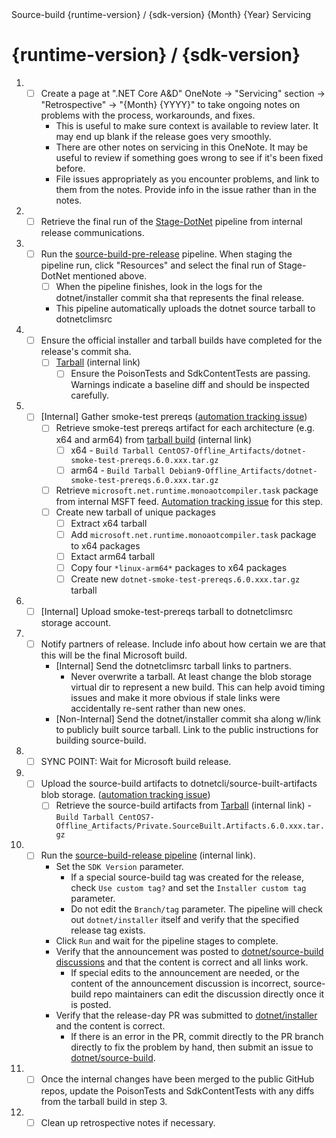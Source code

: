 <!--
  .NET 6.0 Release Checklist

  To start the checklist for a new release:
  - Open a new issue in dotnet/release (private repo).
  - Delete lines starting with [Internal] if running a non-internal release.
  - Delete lines starting with [Non-Internal] if running an internal release.
-->

<!-- Issue Title: --> Source-build {runtime-version} / {sdk-version} {Month} {Year} Servicing

# {runtime-version} / {sdk-version}

1. - [ ] Create a page at ".NET Core A&D" OneNote -> "Servicing" section -> "Retrospective" -> "{Month} {YYYY}" to take ongoing notes on problems with the process, workarounds, and fixes.
     - This is useful to make sure context is available to review later. It may end up blank if the release goes very smoothly.
     - There are other notes on servicing in this OneNote. It may be useful to review if something goes wrong to see if it's been fixed before.
     - File issues appropriately as you encounter problems, and link to them from the notes. Provide info in the issue rather than in the notes.
1. - [ ] Retrieve the final run of the [Stage-DotNet](https://dev.azure.com/dnceng/internal/_build?definitionId=792&_a=summary) pipeline from internal release communications.
1. - [ ] Run the [source-build-pre-release](https://dev.azure.com/dnceng/internal/_build?definitionId=1188) pipeline. When staging the pipeline run, click "Resources" and select the final run of Stage-DotNet mentioned above.
     - [ ] When the pipeline finishes, look in the logs for the dotnet/installer commit sha that represents the final release.
     - This pipeline automatically uploads the dotnet source tarball to dotnetclimsrc
1. - [ ] Ensure the official installer and tarball builds have completed for the release's commit sha.
     - [ ] [Tarball](https://dev.azure.com/dnceng/internal/_build?definitionId=1011) (internal link)
       - [ ] Ensure the PoisonTests and SdkContentTests are passing.  Warnings indicate a baseline diff and should be inspected carefully.
1. - [ ] [Internal] Gather smoke-test prereqs ([automation tracking issue](https://github.com/dotnet/source-build/issues/3068))
     - [ ] Retrieve smoke-test prereqs artifact for each architecture (e.g. x64 and arm64) from [tarball build](https://dev.azure.com/dnceng/internal/_build?definitionId=1011) (internal link)
       - [ ] x64 - `Build Tarball CentOS7-Offline_Artifacts/dotnet-smoke-test-prereqs.6.0.xxx.tar.gz`
       - [ ] arm64 - `Build Tarball Debian9-Offline_Artifacts/dotnet-smoke-test-prereqs.6.0.xxx.tar.gz`
     - [ ] Retrieve `microsoft.net.runtime.monoaotcompiler.task` package from internal MSFT feed. [Automation tracking issue](https://github.com/dotnet/source-build/issues/2774) for this step.
     - [ ] Create new tarball of unique packages
       - [ ] Extract x64 tarball
       - [ ] Add `microsoft.net.runtime.monoaotcompiler.task` package to x64 packages
       - [ ] Extact arm64 tarball
       - [ ] Copy four `*linux-arm64*` packages to x64 packages
       - [ ] Create new `dotnet-smoke-test-prereqs.6.0.xxx.tar.gz` tarball
1. - [ ] [Internal] Upload smoke-test-prereqs tarball to dotnetclimsrc storage account.
1. - [ ] Notify partners of release.  Include info about how certain we are that this will be the final Microsoft build.
     - [Internal] Send the dotnetclimsrc tarball links to partners.
         - Never overwrite a tarball. At least change the blob storage virtual dir to represent a new build. This can help avoid timing issues and make it more obvious if stale links were accidentally re-sent rather than new ones.
     - [Non-Internal] Send the dotnet/installer commit sha along w/link to publicly built source tarball.  Link to the public instructions for building source-build.
1. - [ ] SYNC POINT: Wait for Microsoft build release.
1. - [ ] Upload the source-build artifacts to dotnetcli/source-built-artifacts blob storage. ([automation tracking issue](https://github.com/dotnet/source-build/issues/3080))
     - [ ] Retrieve the source-build artifacts from [Tarball](https://dev.azure.com/dnceng/internal/_build?definitionId=1011) (internal link) - `Build Tarball CentOS7-Offline_Artifacts/Private.SourceBuilt.Artifacts.6.0.xxx.tar.gz`
1. - [ ] Run the [source-build-release pipeline](https://dev.azure.com/dnceng/internal/_build?definitionId=1124) (internal link).
     - Set the `SDK Version` parameter.
         - If a special source-build tag was created for the release, check `Use custom tag?` and set the `Installer custom tag` parameter.
         - Do not edit the `Branch/tag` parameter. The pipeline will check out `dotnet/installer` itself and verify that the specified release tag exists.
     - Click `Run` and wait for the pipeline stages to complete.
     - Verify that the announcement was posted to [dotnet/source-build discussions](https://github.com/dotnet/source-build/discussions) and that the content is correct and all links work.
          - If special edits to the announcement are needed, or the content of the announcement discussion is incorrect, source-build repo maintainers can edit the discussion directly once it is posted.
     - Verify that the release-day PR was submitted to [dotnet/installer](https://github.com/dotnet/installer/pulls) and the content is correct.
          - If there is an error in the PR, commit directly to the PR branch directly to fix the problem by hand, then submit an issue to [dotnet/source-build](https://github.com/dotnet/source-build).
1. - [ ] Once the internal changes have been merged to the public GitHub repos, update the PoisonTests and SdkContentTests with any diffs from the tarball build in step 3.
1. - [ ] Clean up retrospective notes if necessary.
